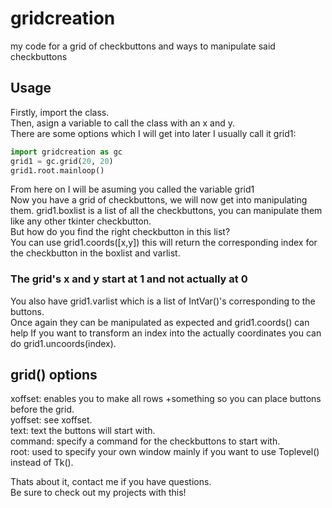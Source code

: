 # gridcreation
my code for a grid of checkbuttons and ways to manipulate said checkbuttons
  
## Usage  
Firstly, import the class.  
Then, asign a variable to call the class with an x and y.  
There are some options which I will get into later
I usually call it grid1:  
```python  
import gridcreation as gc  
grid1 = gc.grid(20, 20)  
grid1.root.mainloop()
```  
From here on I will be asuming you called the variable grid1  
Now you have a grid of checkbuttons, we will now get into manipulating them.
grid1.boxlist is a list of all the checkbuttons, you can manipulate them like any other tkinter checkbutton.  
But how do you find the right checkbutton in this list?  
You can use grid1.coords([x,y]) this will return the corresponding index for the checkbutton in the boxlist and varlist.  
### The grid's x and y start at 1 and not actually at 0  
You also have grid1.varlist which is a list of IntVar()'s corresponding to the buttons.  
Once again they can be manipulated as expected and grid1.coords() can help
If you want to transform an index into the actually coordinates you can do grid1.uncoords(index).  
  
## grid() options  
xoffset: enables you to make all rows +something so you can place buttons before the grid.  
yoffset: see xoffset.  
text: text the buttons will start with.  
command: specify a command for the checkbuttons to start with.  
root: used to specify your own window mainly if you want to use Toplevel() instead of Tk().  
  
  
Thats about it, contact me if you have questions.  
Be sure to check out my projects with this!
